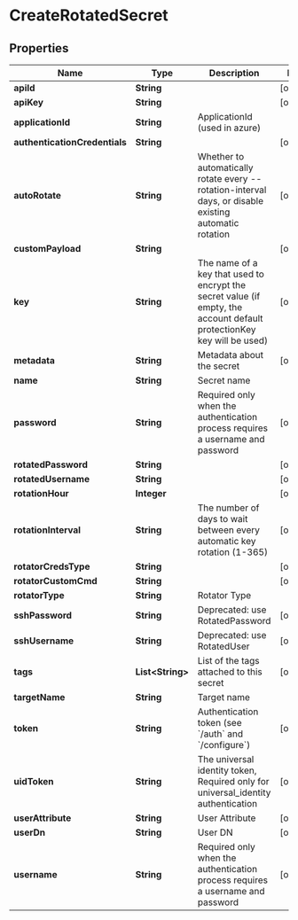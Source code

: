 

# CreateRotatedSecret

## Properties

Name | Type | Description | Notes
------------ | ------------- | ------------- | -------------
**apiId** | **String** |  |  [optional]
**apiKey** | **String** |  |  [optional]
**applicationId** | **String** | ApplicationId (used in azure) | 
**authenticationCredentials** | **String** |  |  [optional]
**autoRotate** | **String** | Whether to automatically rotate every --rotation-interval days, or disable existing automatic rotation |  [optional]
**customPayload** | **String** |  |  [optional]
**key** | **String** | The name of a key that used to encrypt the secret value (if empty, the account default protectionKey key will be used) |  [optional]
**metadata** | **String** | Metadata about the secret |  [optional]
**name** | **String** | Secret name | 
**password** | **String** | Required only when the authentication process requires a username and password |  [optional]
**rotatedPassword** | **String** |  |  [optional]
**rotatedUsername** | **String** |  |  [optional]
**rotationHour** | **Integer** |  |  [optional]
**rotationInterval** | **String** | The number of days to wait between every automatic key rotation (1-365) |  [optional]
**rotatorCredsType** | **String** |  |  [optional]
**rotatorCustomCmd** | **String** |  |  [optional]
**rotatorType** | **String** | Rotator Type | 
**sshPassword** | **String** | Deprecated: use RotatedPassword |  [optional]
**sshUsername** | **String** | Deprecated: use RotatedUser |  [optional]
**tags** | **List&lt;String&gt;** | List of the tags attached to this secret |  [optional]
**targetName** | **String** | Target name | 
**token** | **String** | Authentication token (see &#x60;/auth&#x60; and &#x60;/configure&#x60;) |  [optional]
**uidToken** | **String** | The universal identity token, Required only for universal_identity authentication |  [optional]
**userAttribute** | **String** | User Attribute |  [optional]
**userDn** | **String** | User DN |  [optional]
**username** | **String** | Required only when the authentication process requires a username and password |  [optional]



